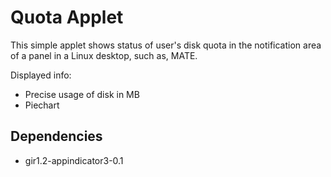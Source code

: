 # Quota Applet

This simple applet shows status of user's disk quota in the notification area of a panel in a Linux desktop, such as, MATE.

Displayed info:
* Precise usage of disk in MB
* Piechart

## Dependencies
- gir1.2-appindicator3-0.1
